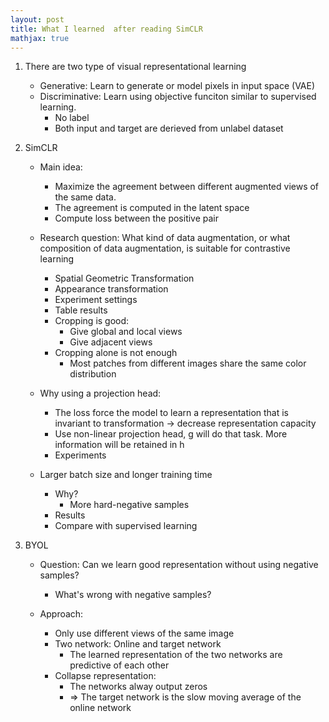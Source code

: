 ```yaml
---
layout: post
title: What I learned  after reading SimCLR
mathjax: true
---
```


1. There are two type of visual representational learning
    - Generative: Learn to generate or model pixels in input space (VAE)
    - Discriminative: Learn using objective funciton similar to supervised learning.
        - No label 
        - Both input and target are derieved from unlabel dataset


2. SimCLR
    - Main idea: 
        - Maximize the agreement between different augmented views of the same data. 
        - The agreement is computed in the latent space 
        - Compute loss between the positive pair

    - Research question: What kind of data augmentation, or what composition of data augmentation, is suitable for contrastive learning
        - Spatial Geometric Transformation
        - Appearance transformation 
        - Experiment settings
        - Table results
        - Cropping is good:
            - Give global and local views
            - Give adjacent views
        - Cropping alone is not enough
            - Most patches from different images share the same color distribution

    - Why using a projection head:
        - The loss force the model to learn a representation that is invariant to transformation -> decrease representation capacity
        - Use non-linear projection head, g will do that task. More information will be retained in h
        - Experiments

    - Larger batch size and longer training time
        - Why? 
            - More hard-negative samples
        - Results
        - Compare with supervised learning

3. BYOL
    - Question: Can we learn good representation without using negative samples?
        - What's wrong with negative samples?
    
    - Approach: 
        - Only use different views of the same image
        - Two network: Online and target network
            - The learned representation of the two networks are predictive of each other
        - Collapse representation:
            - The networks alway output zeros
            - => The target network is the slow moving average of the online network